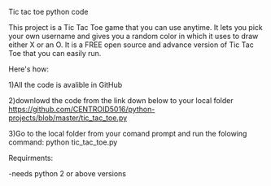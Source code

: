 ﻿Tic tac toe python code

This project is a Tic Tac Toe game that you can use anytime. It lets you pick your own username and gives you a random color
in which it uses to draw either X or an O. It is a FREE open source and  advance version of Tic Tac Toe that you can easily
run.

Here's how:

1)All the code is avalible in GitHub

2)downlowd the code from the link down below to your local folder
https://github.com/CENTROID5016/python-projects/blob/master/tic_tac_toe.py

3)Go to the local folder from your comand prompt and run the folowing command:
python tic_tac_toe.py




Requirments:

-needs python 2 or above versions
